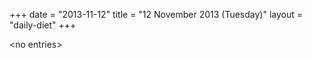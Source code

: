 +++
date = "2013-11-12"
title = "12 November 2013 (Tuesday)"
layout = "daily-diet"
+++

<p>&lt;no entries&gt;</p>